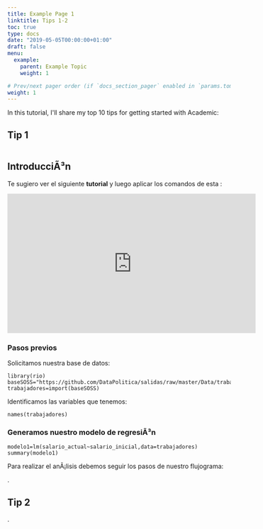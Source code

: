 ```yaml
---
title: Example Page 1
linktitle: Tips 1-2
toc: true
type: docs
date: "2019-05-05T00:00:00+01:00"
draft: false
menu:
  example:
    parent: Example Topic
    weight: 1

# Prev/next pager order (if `docs_section_pager` enabled in `params.toml`)
weight: 1
---
```


In this tutorial, I'll share my top 10 tips for getting started with Academic:

## Tip 1


```{r setup, include=FALSE}
```


## IntroducciÃ³n

Te sugiero ver el siguiente **tutorial** y luego aplicar los comandos de esta :

<iframe width="560" height="315" src="https://www.youtube.com/embed/-p02G7NXlSk" frameborder="0" allow="accelerometer; autoplay; encrypted-media; gyroscope; picture-in-picture" allowfullscreen></iframe>

### Pasos previos

Solicitamos nuestra base de datos:

```{r}
library(rio)
baseSOSS="https://github.com/DataPolitica/salidas/raw/master/Data/trabajadores.sav"
trabajadores=import(baseSOSS)
```

Identificamos las variables que tenemos:

```{r}
names(trabajadores)
```

### Generamos nuestro modelo de regresiÃ³n

```{r}
modelo1=lm(salario_actual~salario_inicial,data=trabajadores)
summary(modelo1)
```

Para realizar el anÃ¡lisis debemos seguir los pasos de nuestro flujograma:







.


## Tip 2
.
